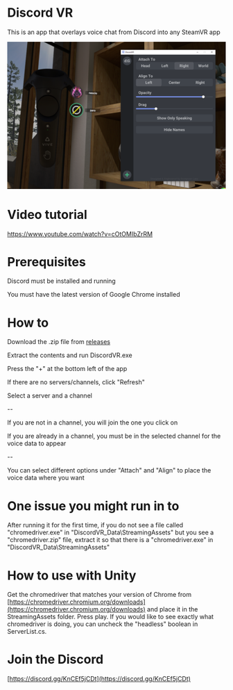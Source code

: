 # Discord VR
This is an app that overlays voice chat from Discord into any SteamVR app

![](https://github.com/designeerlabs/discord-vr/blob/main/DiscordVRScreenshot0.PNG)

# Video tutorial
https://www.youtube.com/watch?v=cOtOMIbZrRM

# Prerequisites
Discord must be installed and running

You must have the latest version of Google Chrome installed

# How to
Download the .zip file from [releases](https://github.com/designeerlabs/discord-vr/releases)

Extract the contents and run DiscordVR.exe

Press the "+" at the bottom left of the app

If there are no servers/channels, click "Refresh"

Select a server and a channel

--

If you are not in a channel, you will join the one you click on

If you are already in a channel, you must be in the selected channel for the voice data to appear

--

You can select different options under "Attach" and "Align" to place the voice data where you want

# One issue you might run in to
After running it for the first time, if you do not see a file called "chromedriver.exe" in "DiscordVR_Data\StreamingAssets\" but you see a "chromedriver.zip" file, extract it so that there is a "chromedriver.exe" in "DiscordVR_Data\StreamingAssets\"

# How to use with Unity
Get the chromedriver that matches your version of Chrome from [https://chromedriver.chromium.org/downloads](https://chromedriver.chromium.org/downloads) and place it in the StreamingAssets folder. Press play. If you would like to see exactly what chromedriver is doing, you can uncheck the "headless" boolean in ServerList.cs.

# Join the Discord
[https://discord.gg/KnCEf5jCDt](https://discord.gg/KnCEf5jCDt)
